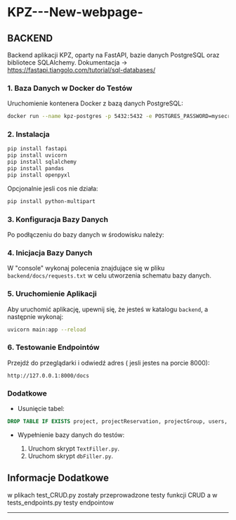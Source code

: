 # KPZ---New-webpage-

## BACKEND

Backend aplikacji KPZ, oparty na FastAPI, bazie danych PostgreSQL oraz bibliotece SQLAlchemy. 
Dokumentacja -> https://fastapi.tiangolo.com/tutorial/sql-databases/


### 1. Baza Danych w Docker do Testów

Uruchomienie kontenera Docker z bazą danych PostgreSQL:

```bash
docker run --name kpz-postgres -p 5432:5432 -e POSTGRES_PASSWORD=mysecretpassword -d postgres
```

### 2. Instalacja

```bash
pip install fastapi
pip install uvicorn
pip install sqlalchemy
pip install pandas
pip install openpyxl
```

Opcjonalnie jesli cos nie działa:

```bash
pip install python-multipart
```

### 3. Konfiguracja Bazy Danych

Po podłączeniu do bazy danych w środowisku należy:

### 4. Inicjacja Bazy Danych

W "console" wykonaj polecenia znajdujące się w pliku `backend/docs/requests.txt` w celu utworzenia schematu bazy danych.

### 5. Uruchomienie Aplikacji

Aby uruchomić aplikację, upewnij się, że jesteś w katalogu `backend`, a następnie wykonaj:

```bash
uvicorn main:app --reload
```

### 6. Testowanie Endpointów

Przejdź do przeglądarki i odwiedź adres ( jesli jestes na porcie 8000):

```
http://127.0.0.1:8000/docs
```

### Dodatkowe

- Usunięcie tabel:

```sql
DROP TABLE IF EXISTS project, projectReservation, projectGroup, users, guardian, actionhistory, "User", projectreservation, project, "Group" CASCADE;
```

- Wypełnienie bazy danych do testów:

    1. Uruchom skrypt `TextFiller.py`.
    2. Uruchom skrypt `dbFiller.py`.

## Informacje Dodatkowe

w plikach test_CRUD.py zostały przeprowadzone testy funkcji CRUD a w tests_endpoints.py testy endpointow

--- 

